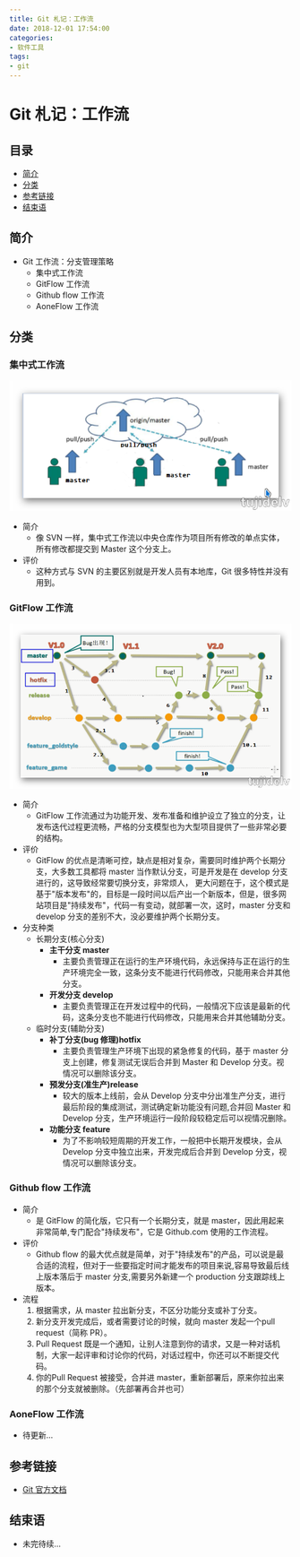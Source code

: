 ```yaml
---
title: Git 札记：工作流
date: 2018-12-01 17:54:00
categories:
- 软件工具
tags:
- git
---
```


# Git 札记：工作流

## 目录

- [简介](#简介)
- [分类](#分类)
- [参考链接](#参考链接)
- [结束语](#结束语)

## 简介

- Git 工作流：分支管理策略
    - 集中式工作流
    - GitFlow 工作流
    - Github flow 工作流
    - AoneFlow 工作流
    
## 分类

### 集中式工作流

![抱歉,图片休息了](st-git-workflow/st-git-workflow-001.png "集中式工作流")
- 简介
    - 像 SVN 一样，集中式工作流以中央仓库作为项目所有修改的单点实体，所有修改都提交到 Master 这个分支上。
- 评价
    - 这种方式与 SVN 的主要区别就是开发人员有本地库，Git 很多特性并没有用到。

### GitFlow 工作流

![抱歉,图片休息了](st-git-workflow/st-git-workflow-002.png "GitFlow 工作流")
- 简介
    - GitFlow 工作流通过为功能开发、发布准备和维护设立了独立的分支，让发布迭代过程更流畅，严格的分支模型也为大型项目提供了一些非常必要的结构。
- 评价			
    - GitFlow 的优点是清晰可控，缺点是相对复杂，需要同时维护两个长期分支，大多数工具都将 master 当作默认分支，可是开发是在 develop 分支进行的，这导致经常要切换分支，非常烦人，
    更大问题在于，这个模式是基于"版本发布"的，目标是一段时间以后产出一个新版本，但是，很多网站项目是"持续发布"，代码一有变动，就部署一次，这时，master 分支和 develop 分支的差别不大，没必要维护两个长期分支。	
- 分支种类
    - 长期分支(核心分支)
        - **主干分支 master**
	        - 主要负责管理正在运行的生产环境代码，永远保持与正在运行的生产环境完全一致，这条分支不能进行代码修改，只能用来合并其他分支。
		- **开发分支 develop**
			- 主要负责管理正在开发过程中的代码，一般情况下应该是最新的代码，这条分支也不能进行代码修改，只能用来合并其他辅助分支。
	- 临时分支(辅助分支)
		- **补丁分支(bug 修理)hotfix**
			- 主要负责管理生产环境下出现的紧急修复的代码，基于 master 分支上创建，修复测试无误后合并到 Master 和 Develop 分支。视情况可以删除该分支。
		- **预发分支(准生产)release**
			- 较大的版本上线前，会从 Develop 分支中分出准生产分支，进行最后阶段的集成测试，测试确定新功能没有问题,合并回 Master 和 Develop 分支，生产环境运行一段阶段较稳定后可以视情况删除。
		- **功能分支 feature**
			- 为了不影响较短周期的开发工作，一般把中长期开发模块，会从 Develop 分支中独立出来，开发完成后合并到 Develop 分支，视情况可以删除该分支。

### Github flow 工作流

- 简介
    - 是 GitFlow 的简化版，它只有一个长期分支，就是 master，因此用起来非常简单,专门配合"持续发布"，它是 Github.com 使用的工作流程。
- 评价
	- Github flow 的最大优点就是简单，对于"持续发布"的产品，可以说是最合适的流程，但对于一些要指定时间才能发布的项目来说,容易导致最后线上版本落后于 master 分支,需要另外新建一个 production 分支跟踪线上版本。
- 流程	
	1. 根据需求，从 master 拉出新分支，不区分功能分支或补丁分支。
	2. 新分支开发完成后，或者需要讨论的时候，就向 master 发起一个pull request（简称 PR）。
	3. Pull Request 既是一个通知，让别人注意到你的请求，又是一种对话机制，大家一起评审和讨论你的代码，对话过程中，你还可以不断提交代码。
	4. 你的Pull Request 被接受，合并进 master，重新部署后，原来你拉出来的那个分支就被删除。（先部署再合并也可）

### AoneFlow 工作流

- 待更新...
    
## 参考链接

- [Git 官方文档](https://git-scm.com/book/zh/v2)

## 结束语

- 未完待续...